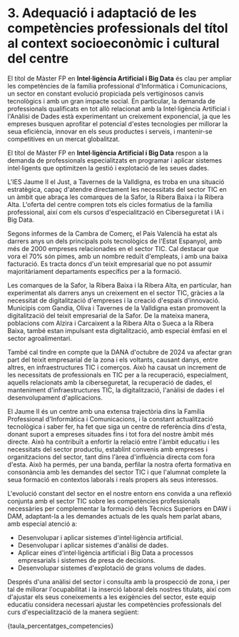 # 3. Adequació i adaptació de les competències professionals del títol al context socioeconòmic i cultural del centre

<!-- El  primer  apartat,  resultat  del  consens,  ha  d'obeir  a  una  anàlisi  del  context socioeconòmic i cultural del centre educatiu i les característiques de l'alumnat.  

L'objectiu no és modificar o suprimir competències professionals del títol, sinó adaptar-les i ponderar-les segons l'anàlisi d'eixe entorn i el contingut del PAC. Sospesar i estimar  la  importància  de  cada  una  de  les  competències  professionals  del  cicle  i  desplegar  el projecte curricular d'acord amb això permet ajustar el perfil professional  per  a  formar titulats que s'adapten a les necessitats de l'entorn productiu i facilita la inserció laboral.  
Per  a  afrontar  correctament  este  primer  pas  de  la  concreció  del  perfil  professional,  és necessari que els equips educatius estiguen en contacte amb els consells territorials de la zona i tinguen en compte la visió dels prospectors d'empreses. Això es farà amb  la intenció d'establir una via de consulta directa amb el sector productiu. 
Les decisions per a efectuar el PCCF preses en este apartat haurien d'anar més enllà del  pla teòric. Això es pot aconseguir fent que el pes assignat a cada competència  professional tinga un reflex en el desenrotllament del treball a l'aula, com s'explicarà més avant. 

-->

El títol de Màster FP en **Intel·ligència Artificial i Big Data** és clau per ampliar les competències de la família professional d'Informàtica i Comunicacions, un sector en constant evolució propiciada pels vertiginosos canvis tecnològics i amb un gran impacte social. En particular, la demanda de professionals qualificats en tot allò relacionat amb la Intel·ligència Artificial i l'Anàlisi de Dades està experimentant un creixement exponencial, ja que les empreses busquen aprofitar el potencial d'estes tecnologies per millorar la seua eficiència, innovar en els seus productes i serveis, i mantenir-se competitives en un mercat globalitzat.

El títol de Màster FP en **Intel·ligència Artificial i Big Data** respon a la demanda de professionals especialitzats en programar i aplicar sistemes intel·ligents que optimitzen la gestió i explotació de les seues dades.

L'IES Jaume II el Just, a Tavernes de la Valldigna, es troba en una situació estratègica, capaç d'atendre directament les necessitats del sector TIC en un àmbit que abraça les comarques de la Safor, la Ribera Baixa i la Ribera Alta. L'oferta del centre compren tots els cicles formatius de la família professional, així com els cursos d'especialització en Ciberseguretat i IA i Big Data.

Segons informes de la Cambra de Comerç, el País Valencià ha estat als darrers anys un dels principals pols tecnològics de l'Estat Espanyol, amb més de 2000 empreses relacionades en el sector TIC. Cal destacar que vora el 70% són pimes, amb un nombre reduït d'empleats, i amb una baixa facturació. Es tracta doncs d'un teixit empresarial que no pot assumir majoritàriament departaments específics per a la formació.

Les comarques de la Safor, la Ribera Baixa i la Ribera Alta, en particular, han experimentat als darrers anys un creixement en el sector TIC, gràcies a la necessitat de digitalització d'empreses i la creació d'espais d'innovació. Municipis com Gandia, Oliva i Tavernes de la Valldigna estan promovent la digitalització del teixit empresarial de la Safor. De la mateixa manera, poblacions com Alzira i Carcaixent a la Ribera Alta o Sueca a la Ribera Baixa, també estan impulsant esta digitalització, amb especial èmfasi en el sector agroalimentari.

També cal tindre en compte que la DANA d'octubre de 2024 va afectar gran part del teixit empresarial de la zona i els voltants, causant danys, entre altres, en infraestructures TIC i comerços. Això ha causat un increment de les necessitats de professionals en TIC per a la recuperació, especialment, aquells relacionats amb la ciberseguretat, la recuperació de dades, el manteniment d'infraestructures TIC, la digitalització, l'anàlisi de dades i el desenvolupament d'aplicacions.

El Jaume II és un centre amb una extensa trajectòria dins la Família Professional d'Informàtica i Comunicacions, i la constant actualització tecnològica i saber fer, ha fet que siga un centre de referència dins d'esta, donant suport a empreses situades fins i tot fora del nostre àmbit més directe. Això ha contribuït a enfortir la relació entre l'àmbit educatiu i les necessitats del sector productiu, establint convenis amb empreses i organitzacions del sector, tant dins l'àrea d'influència directa com fora d'esta. Això ha permés, per una banda, perfilar la nostra oferta formativa en consonància amb les demandes del sector TIC i que l'alumnat complete la seua formació en contextos laborals i reals propers als seus interessos.

L'evolució constant del sector en el nostre entorn ens convida a una reflexió conjunta amb el sector TIC sobre les competències professionals necessàries per complementar la formació dels Tècnics Superiors en DAW i DAM, adaptant-la a les demandes actuals de les quals hem parlat abans, amb especial atenció a:

* Desenvolupar i aplicar sistemes d'intel·ligència artificial.
* Desenvolupar i aplicar sistemes d'anàlisi de dades.
* Aplicar eines d'intel·ligència artificial i Big Data a processos empresarials i sistemes de presa de decisions.
* Desenvolupar sistemes d'explotació de grans volums de dades.

Després d'una anàlisi del sector i consulta amb la prospecció de zona, i per tal de millorar l'ocupabilitat i la inserció laboral dels nostres titulats, així com d'ajustar els seus coneixements a les exigències del sector, este equip educatiu considera necessari ajustar les competències professionals del curs d'especialització de la manera següent:

{taula_percentatges_competencies}
